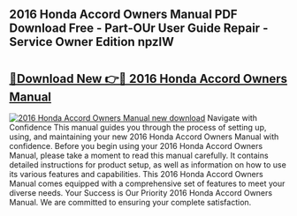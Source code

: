 ## 2016 Honda Accord Owners Manual PDF Download Free - Part-OUr User Guide Repair - Service Owner Edition npzIW

# <h2><a href="http://bc35011.oget.top/?id=2016+Honda+Accord+Owners+Manual">🔗Download New 👉🔴 2016 Honda Accord Owners Manual</a></h2>

[![2016 Honda Accord Owners Manual new download](https://i.imgur.com/5g1atiW.png)](http://bc35011.oget.top/?id=2016+Honda+Accord+Owners+Manual)
Navigate with Confidence This manual guides you through the process of setting up, using, and maintaining your new 2016 Honda Accord Owners Manual with confidence. Before you begin using your 2016 Honda Accord Owners Manual, please take a moment to read this manual carefully. It contains detailed instructions for product setup, as well as information on how to use its various features and capabilities. This 2016 Honda Accord Owners Manual comes equipped with a comprehensive set of features to meet your diverse needs. Your Success is Our Priority 2016 Honda Accord Owners Manual. We are committed to ensuring your complete satisfaction.
